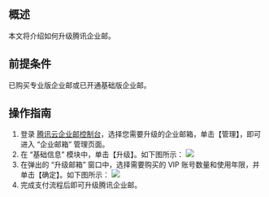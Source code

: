 
## 概述
本文将介绍如何升级腾讯企业邮。


## 前提条件
已购买专业版企业邮或已开通基础版企业邮。

## 操作指南
1. 登录 [腾讯云企业邮控制台](https://console.cloud.tencent.com/exmail/info)，选择您需要升级的企业邮箱，单击【管理】，即可进入 “企业邮箱” 管理页面。
2. 在 “基础信息” 模块中，单击【升级】。如下图所示：
![](https://main.qcloudimg.com/raw/9727ffcc8a3ea0a121c576057508714f.png)
3. 在弹出的 “升级邮箱” 窗口中，选择需要购买的 VIP 账号数量和使用年限，并单击【确定】。如下图所示：
![](https://main.qcloudimg.com/raw/65d4ef607ff41dc8264d74134c8e6d08.png)
4. 完成支付流程后即可升级腾讯企业邮。

